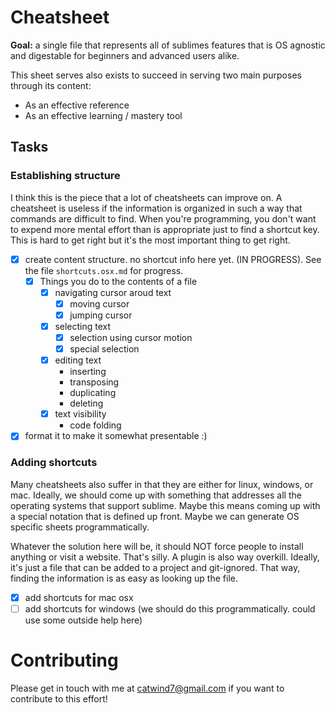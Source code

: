 # Cheatsheet

**Goal:** a single file that represents all of sublimes features that is OS agnostic and digestable for beginners and advanced users alike.

This sheet serves also exists to succeed in serving two main purposes through its content:

* As an effective reference
* As an effective learning / mastery tool

## Tasks

### Establishing structure

I think this is the piece that a lot of cheatsheets can improve on. A cheatsheet is useless if the information is organized in such a way that commands are difficult to find. When you're programming, you don't want to expend more mental effort than is appropriate just to find a shortcut key. This is hard to get right but it's the most important thing to get right.

- [x] create content structure. no shortcut info here yet. (IN PROGRESS). See the file `shortcuts.osx.md` for progress.
    - [x] Things you do to the contents of a file
        - [x] navigating cursor aroud text
            - [x] moving cursor
            - [x] jumping cursor
        - [x] selecting text
            - [x] selection using cursor motion
            - [x] special selection
        - [x] editing text
            - inserting
            - transposing
            - duplicating
            - deleting
        - [x] text visibility
            - code folding

- [x] format it to make it somewhat presentable :)

### Adding shortcuts

Many cheatsheets also suffer in that they are either for linux, windows, or mac. Ideally, we should come up with something that addresses all the operating systems that support sublime. Maybe this means coming up with a special notation that is defined up front. Maybe we can generate OS specific sheets programmatically.

Whatever the solution here will be, it should NOT force people to install anything or visit a website. That's silly. A plugin is also way overkill. Ideally, it's just a file that can be added to a project and git-ignored. That way, finding the information is as easy as looking up the file.

- [x] add shortcuts for mac osx
- [ ] add shortcuts for windows (we should do this programmatically. could use some outside help here)

# Contributing

Please get in touch with me at catwind7@gmail.com if you want to contribute to this effort!
